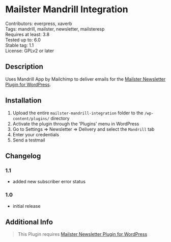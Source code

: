 # Mailster Mandrill Integration

Contributors: everpress, xaverb  
Tags: mandrill, mailster, newsletter, mailsteresp  
Requires at least: 3.8  
Tested up to: 6.0  
Stable tag: 1.1  
License: GPLv2 or later

## Description

Uses Mandrill App by Mailchimp to deliver emails for the [Mailster Newsletter Plugin for WordPress](https://mailster.co/?utm_campaign=wporg&utm_source=wordpress.org&utm_medium=readme&utm_term=Mandrill).

## Installation

1. Upload the entire `mailster-mandrill-integration` folder to the `/wp-content/plugins/` directory
2. Activate the plugin through the 'Plugins' menu in WordPress
3. Go to Settings => Newsletter => Delivery and select the `Mandrill` tab
4. Enter your credentials
5. Send a testmail

## Changelog

### 1.1

-   added new subscriber error status

### 1.0

-   initial release

## Additional Info

> This Plugin requires [Mailster Newsletter Plugin for WordPress](https://mailster.co/?utm_campaign=wporg&utm_source=wordpress.org&utm_medium=readme&utm_term=Mandrill)
